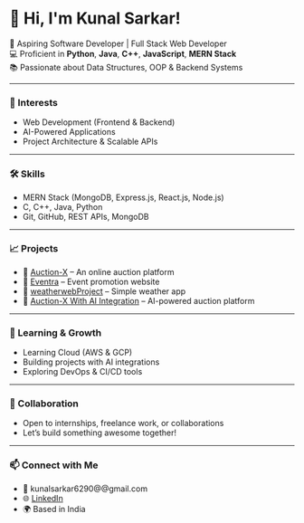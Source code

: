 # 👋 Hi, I'm Kunal Sarkar!

🚀 Aspiring Software Developer | Full Stack Web Developer  
💻 Proficient in **Python**, **Java**, **C++**, **JavaScript**, **MERN Stack**  
📚 Passionate about Data Structures, OOP & Backend Systems

---

### 🧠 Interests
- Web Development (Frontend & Backend)
- AI-Powered Applications
- Project Architecture & Scalable APIs

---

### 🛠️ Skills
- MERN Stack (MongoDB, Express.js, React.js, Node.js)
- C, C++, Java, Python
- Git, GitHub, REST APIs, MongoDB

---

### 📈 Projects
- 🔹 [Auction-X](https://github.com/kunalsarkar-bit/Auction-X) – An online auction platform
- 🔹 [Eventra](https://github.com/kunalsarkar-bit/Eventra) – Event promotion website
- 🔹 [weatherwebProject](https://github.com/kunalsarkar-bit/weatherwebProject) – Simple weather app
- 🔹 [Auction-X With AI Integration](https://github.com/kunalsarkar-bit/Auction-X-Major) – AI-powered auction platform

---

### 🌱 Learning & Growth
- Learning Cloud (AWS & GCP)
- Building projects with AI integrations
- Exploring DevOps & CI/CD tools

---

### 🤝 Collaboration
- Open to internships, freelance work, or collaborations  
- Let’s build something awesome together!

---

### 📫 Connect with Me
- 📧 kunalsarkar6290@@gmail.com
- 🌐 [LinkedIn](https://www.linkedin.com/in/kunal-sarkar-592a1230a/)
- 🌍 Based in India
